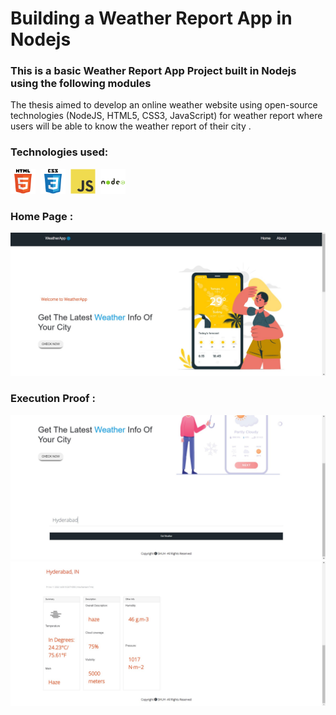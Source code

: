 # Building a Weather Report App in Nodejs
<h3> This is a basic Weather Report App Project built in Nodejs using the following modules</h3>
<p>The thesis aimed to develop an online weather website using open-source technologies (NodeJS, HTML5, CSS3, JavaScript) for weather report where users will be able to know the weather report of their city .</p>

<h3 align="left">Technologies used:</h3>
<p align="left"> 
<img src="https://raw.githubusercontent.com/devicons/devicon/master/icons/html5/html5-original-wordmark.svg" alt="html5" width="40" height="40"/>&nbsp;
<img src="https://raw.githubusercontent.com/devicons/devicon/master/icons/css3/css3-original-wordmark.svg" alt="cplusplus" width="40" height="40"/>&nbsp;
<img src="https://raw.githubusercontent.com/devicons/devicon/master/icons/javascript/javascript-original.svg" alt="cplusplus" width="40" height="40"/>&nbsp;
<img src="https://raw.githubusercontent.com/devicons/devicon/master/icons/nodejs/nodejs-original-wordmark.svg" alt="cplusplus" width="40" height="40"/>&nbsp;
</p>

<h3> Home Page : </h3>
<img src="https://github.com/IamSHUH/INT222_WEATHERAPP/blob/main/public/images/1.jpg" alt="THumbnail" />

<h3> Execution Proof : </h3>
<img src="https://github.com/IamSHUH/INT222_WEATHERAPP/blob/main/public/images/2.jpg" alt="Handlandmark" />
<img src="https://github.com/IamSHUH/INT222_WEATHERAPP/blob/main/public/images/3.jpg" alt="Handlandmark" />
